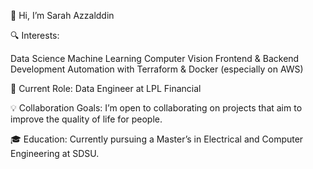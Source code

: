 👋 Hi, I’m Sarah Azzalddin


🔍 Interests:

Data Science
Machine Learning
Computer Vision
Frontend & Backend Development
Automation with Terraform & Docker (especially on AWS)


🌱 Current Role: Data Engineer at LPL Financial

💡 Collaboration Goals: I’m open to collaborating on projects that aim to improve the quality of life for people.

🎓 Education: Currently pursuing a Master’s in Electrical and Computer Engineering at SDSU.
